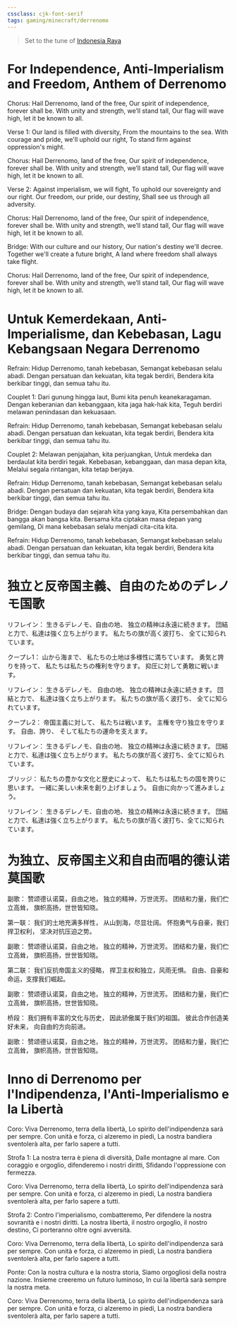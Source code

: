 ```yaml
---
cssclass: cjk-font-serif
tags: gaming/minecraft/derrenomo
---
```

> Set to the tune of [Indonesia Raya](https://www.youtube.com/watch?v=uyyLot4PLXM&pp=ygUbaW5kb25lc2lhIHJheWEgaW5zdHJ1bWVudGFs)
# For Independence, Anti-Imperialism and Freedom, Anthem of Derrenomo
Chorus: 
Hail Derrenomo, land of the free,
Our spirit of independence, forever shall be. 
With unity and strength, we’ll stand tall,
Our flag will wave high, let it be known to all.

Verse 1: 
Our land is filled with diversity,
From the mountains to the sea. 
With courage and pride, we'll uphold our right,
To stand firm against oppression's might.

Chorus: 
Hail Derrenomo, land of the free,
Our spirit of independence, forever shall be. 
With unity and strength, we’ll stand tall,
Our flag will wave high, let it be known to all.

Verse 2:
Against imperialism, we will fight,
To uphold our sovereignty and our right. 
Our freedom, our pride, our destiny,
Shall see us through all adversity.

Chorus:
Hail Derrenomo, land of the free,
Our spirit of independence, forever shall be. 
With unity and strength, we’ll stand tall,
Our flag will wave high, let it be known to all.

Bridge:
With our culture and our history,
Our nation's destiny we'll decree.
Together we'll create a future bright,
A land where freedom shall always take flight.

Chorus:
Hail Derrenomo, land of the free,
Our spirit of independence, forever shall be.
With unity and strength, we’ll stand tall,
Our flag will wave high, let it be known to all.

# Untuk Kemerdekaan, Anti-Imperialisme, dan Kebebasan, Lagu Kebangsaan Negara Derrenomo
Refrain:
Hidup Derrenomo, tanah kebebasan,
Semangat kebebasan selalu abadi.
Dengan persatuan dan kekuatan, kita tegak berdiri, Bendera kita berkibar tinggi, dan semua tahu itu.

Couplet 1:
Dari gunung hingga laut, Bumi kita penuh keanekaragaman.
Dengan keberanian dan kebanggaan, 
kita jaga hak-hak kita,
Teguh berdiri melawan penindasan dan kekuasaan.

Refrain:
Hidup Derrenomo, tanah kebebasan, 
Semangat kebebasan selalu abadi.
Dengan persatuan dan kekuatan, 
kita tegak berdiri, Bendera kita berkibar tinggi, 
dan semua tahu itu.

Couplet 2:
Melawan penjajahan, kita perjuangkan, 
Untuk merdeka dan berdaulat kita berdiri tegak.
Kebebasan, kebanggaan, dan masa depan kita, 
Melalui segala rintangan, kita tetap berjaya.

Refrain:
Hidup Derrenomo, tanah kebebasan, 
Semangat kebebasan selalu abadi.
Dengan persatuan dan kekuatan, kita tegak berdiri, Bendera kita berkibar tinggi, dan semua tahu itu.

Bridge:
Dengan budaya dan sejarah kita yang kaya, Kita persembahkan dan bangga akan bangsa kita.
Bersama kita ciptakan masa depan yang gemilang, Di mana kebebasan selalu menjadi cita-cita kita.

Refrain:
Hidup Derrenomo, tanah kebebasan, 
Semangat kebebasan selalu abadi.
Dengan persatuan dan kekuatan, 
kita tegak berdiri, Bendera kita berkibar tinggi, 
dan semua tahu itu.

# 独立と反帝国主義、自由のためのデレノモ国歌

リフレイン：
生きるデレノモ、自由の地、
独立の精神は永遠に続きます。
団結と力で、私達は強く立ち上がります。
私たちの旗が高く波打ち、
全てに知られています。

クープレ1：
山から海まで、
私たちの土地は多様性に満ちています。
勇気と誇りを持って、
私たちは私たちの権利を守ります。
抑圧に対して勇敢に戦います。

リフレイン： 
生きるデレノモ、
自由の地、 独立の精神は永遠に続きます。
団結と力で、
私達は強く立ち上がります。 
私たちの旗が高く波打ち、
全てに知られています。

クープレ2：
帝国主義に対して、
私たちは戦います。
主権を守り独立を守ります。
自由、誇り、
そして私たちの運命を支えます。

リフレイン：
生きるデレノモ、自由の地、
独立の精神は永遠に続きます。
団結と力で、私達は強く立ち上がります。
私たちの旗が高く波打ち、全てに知られています。

ブリッジ：
私たちの豊かな文化と歴史によって、 
私たちは私たちの国を誇りに思います。 
一緒に美しい未来を創り上げましょう。
自由に向かって進みましょう。

リフレイン：
生きるデレノモ、自由の地、
独立の精神は永遠に続きます。 
団結と力で、私達は強く立ち上がります。 
私たちの旗が高く波打ち、全てに知られています。

# 为独立、反帝国主义和自由而唱的德认诺莫国歌

副歌：
赞颂德认诺莫，自由之地，
独立的精神，万世流芳。
团结和力量，我们伫立高耸，
旗帜高扬，世世皆知晓。

第一联：
我们的土地充满多样性，
从山到海，尽显壮阔。
怀抱勇气与自豪，我们捍卫权利，
坚决对抗压迫之势。

副歌：
赞颂德认诺莫，自由之地，
独立的精神，万世流芳。
团结和力量，我们伫立高耸，
旗帜高扬，世世皆知晓。

第二联：
我们反抗帝国主义的侵略，
捍卫主权和独立，风雨无惧。
自由、自豪和命运，支撑我们崛起。

副歌：
赞颂德认诺莫，自由之地，
独立的精神，万世流芳。
团结和力量，我们伫立高耸，
旗帜高扬，世世皆知晓。

桥段：
我们拥有丰富的文化与历史，
因此骄傲属于我们的祖国。
彼此合作创造美好未来，
向自由的方向前进。

副歌：
赞颂德认诺莫，自由之地，
独立的精神，万世流芳。
团结和力量，我们伫立高耸，
旗帜高扬，世世皆知晓。

# Inno di Derrenomo per l'Indipendenza, l'Anti-Imperialismo e la Libertà

Coro:
Viva Derrenomo, terra della libertà,
Lo spirito dell'indipendenza sarà per sempre.
Con unità e forza, ci alzeremo in piedi,
La nostra bandiera sventolerà alta, per farlo sapere a tutti.

Strofa 1:
La nostra terra è piena di diversità,
Dalle montagne al mare.
Con coraggio e orgoglio, difenderemo i nostri diritti,
Sfidando l'oppressione con fermezza.

Coro:
Viva Derrenomo, terra della libertà,
Lo spirito dell'indipendenza sarà per sempre.
Con unità e forza, ci alzeremo in piedi,
La nostra bandiera sventolerà alta, per farlo sapere a tutti.

Strofa 2:
Contro l'imperialismo, combatteremo,
Per difendere la nostra sovranità e i nostri diritti.
La nostra libertà, il nostro orgoglio, il nostro destino,
Ci porteranno oltre ogni avversità.

Coro:
Viva Derrenomo, terra della libertà,
Lo spirito dell'indipendenza sarà per sempre.
Con unità e forza, ci alzeremo in piedi,
La nostra bandiera sventolerà alta, per farlo sapere a tutti.

Ponte:
Con la nostra cultura e la nostra storia,
Siamo orgogliosi della nostra nazione.
Insieme creeremo un futuro luminoso,
In cui la libertà sarà sempre la nostra meta.

Coro:
Viva Derrenomo, terra della libertà,
Lo spirito dell'indipendenza sarà per sempre.
Con unità e forza, ci alzeremo in piedi,
La nostra bandiera sventolerà alta, per farlo sapere a tutti.